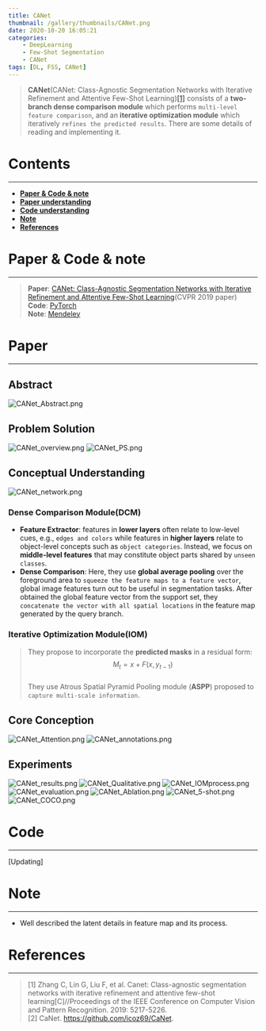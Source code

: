 ```yaml
---
title: CANet
thumbnail: /gallery/thumbnails/CANet.png
date: 2020-10-20 16:05:21
categories:
    - DeepLearning  
    - Few-Shot Segmentation  
    - CANet
tags: [DL, FSS, CANet]
---
```


> **CANet**(CANet: Class-Agnostic Segmentation Networks with Iterative Refinement and Attentive Few-Shot Learning)[[1]](https://openaccess.thecvf.com/content_CVPR_2019/papers/Zhang_CANet_Class-Agnostic_Segmentation_Networks_With_Iterative_Refinement_and_Attentive_Few-Shot_CVPR_2019_paper.pdf) consists of a **two-branch dense comparison module** which performs `multi-level feature comparison`, and an **iterative optimization module** which iteratively `refines the predicted results`. There are some details of reading and implementing it. 
<!-- more -->

# Contents
---
- **[Paper & Code & note](#Paper&Code&note)**
- **[Paper understanding](#Paper)**
- **[Code understanding](#Code)**
- **[Note](#Note)**
- **[References](#References)**

# Paper & Code & note
---
> **Paper**: [CANet: Class-Agnostic Segmentation Networks with Iterative Refinement and Attentive Few-Shot Learning](https://openaccess.thecvf.com/content_CVPR_2019/papers/Zhang_CANet_Class-Agnostic_Segmentation_Networks_With_Iterative_Refinement_and_Attentive_Few-Shot_CVPR_2019_paper.pdf)(CVPR 2019 paper)  
> **Code**: [PyTorch](https://github.com/icoz69/CaNet)  
> **Note**: [Mendeley](https://www.mendeley.com/reference-manager/reader/1fe59999-7986-3760-9924-695fecd6c003/32c4559f-6cf2-fcaf-4b03-753f5c6ea088)

# Paper
---
## Abstract
![CANet_Abstract.png](https://i.loli.net/2020/10/20/lWKYgRc4kZMs8ep.png)

## Problem Solution
![CANet_overview.png](https://i.loli.net/2020/10/20/wqXQiMj9tZUmbrE.png)
![CANet_PS.png](https://i.loli.net/2020/10/20/ZONXI7oTeGyMUVm.png)

## Conceptual Understanding
![CANet_network.png](https://i.loli.net/2020/10/20/9zvY3VFAf8QJWyB.png)
### Dense Comparison Module(DCM)
- **Feature Extractor**: features in **lower layers** often relate to low-level cues, e.g., `edges and colors` while features in **higher layers** relate to object-level concepts such as `object categories`. Instead, we focus on **middle-level features** that may constitute object parts shared by `unseen classes`.
- **Dense Comparison**: Here, they use **global average pooling** over the foreground area to `squeeze the feature maps to a feature vector`, global image features turn out to be useful in segmentation tasks. After obtained the global feature vector from the support set, they `concatenate the vector with all spatial locations` in the feature map generated by the query branch.

### Iterative Optimization Module(IOM)
> They propose to incorporate the **predicted masks** in a residual form: $$M_t = x+F(x,y_{t-1})$$  
> They use Atrous Spatial Pyramid Pooling module (**ASPP**) proposed to `capture multi-scale information`.

## Core Conception
![CANet_Attention.png](https://i.loli.net/2020/10/20/qFafGcTpuZsdnPw.png)
![CANet_annotations.png](https://i.loli.net/2020/10/20/IPkyzhgEBZ83VRX.png)

## Experiments
![CANet_results.png](https://i.loli.net/2020/10/20/qOARDmlH65MiVQ7.png)
![CANet_Qualitative.png](https://i.loli.net/2020/10/20/nIA1QBVsiSwrFoU.png)
![CANet_IOMprocess.png](https://i.loli.net/2020/10/20/AD9XSWOMawiqvy4.png)
![CANet_evaluation.png](https://i.loli.net/2020/10/20/JRVxb2HB4QFm1A9.png)
![CANet_Ablation.png](https://i.loli.net/2020/10/20/k2Iy3bQWf7lP6zH.png)
![CANet_5-shot.png](https://i.loli.net/2020/10/20/PBHWo8JjAKTqyhM.png)
![CANet_COCO.png](https://i.loli.net/2020/10/20/8EOoXR2GNrCuKIS.png)

# Code
---
[Updating]

# Note
---
- Well described the latent details in feature map and its process.

# References
---
> [1] Zhang C, Lin G, Liu F, et al. Canet: Class-agnostic segmentation networks with iterative refinement and attentive few-shot learning[C]//Proceedings of the IEEE Conference on Computer Vision and Pattern Recognition. 2019: 5217-5226.  
> [2] CaNet. https://github.com/icoz69/CaNet.
